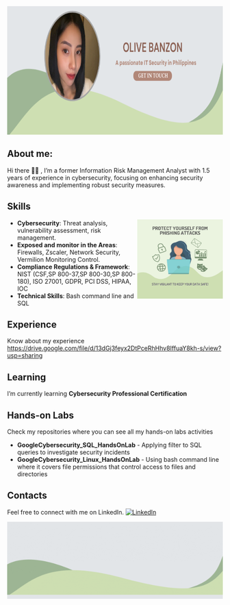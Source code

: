 <p align="center"> 
<img width="1000" height = "300" src="https://github.com/Olivebanzon/photo/blob/fc517b4989739e63bda5255f08199de03b59e82e/Brown%20Photo%20Personal%20Facebook%20Cover.png" alt="MasterHead" /> 
</p>

## About me:

Hi there 🖐🏻 , I’m a former Information Risk Management Analyst with 1.5 years of experience in cybersecurity, focusing on enhancing security awareness and implementing robust security measures.

## Skills 

<img align="right" alt="" width="200" height = "185" src="https://github.com/Olivebanzon/photo/blob/d96f26e74f77771cfaca3533784bb9718ad08885/MyIcon.png" />

- **Cybersecurity**: Threat analysis, vulnerability assessment, risk management.
- **Exposed and monitor in the Areas**: Firewalls, Zscaler, Network Security, Vermilion Monitoring Control.
- **Compliance Regulations & Framework**: NIST (CSF,SP 800-37,SP 800-30,SP 800-180), ISO 27001, GDPR, PCI DSS, HIPAA, IOC
- **Technical Skills**: Bash command line and SQL

## Experience
Know about my experience https://drive.google.com/file/d/13dGj3feyx2DtPceRhHhv8IffuaY8kh-s/view?usp=sharing

## Learning
I’m currently learning **Cybersecurity Professional Certification**

## Hands-on Labs
Check my repositories where you can see all my hands-on labs activities
- **GoogleCybersecurity_SQL_HandsOnLab** -   Applying filter to SQL queries to investigate security incidents 
- **GoogleCybersecurity_Linux_HandsOnLab** - Using bash command line where it covers file permissions that control access to files and directories

## Contacts

Feel free to connect with me on LinkedIn. <a href="https://www.linkedin.com/in/olivebanzon/" target="_blank">
    <img src="https://upload.wikimedia.org/wikipedia/commons/c/ca/LinkedIn_logo_initials.png" alt="LinkedIn" width="20" height="20"/>
</a>


<img width="1000" height = "180" src="https://github.com/Olivebanzon/photo/blob/8d639463c31bf21d1ab8052c4045b8c698164129/Brown%20Photo%20Personal%20Facebook%20Cover.gif" /> 



<!--





